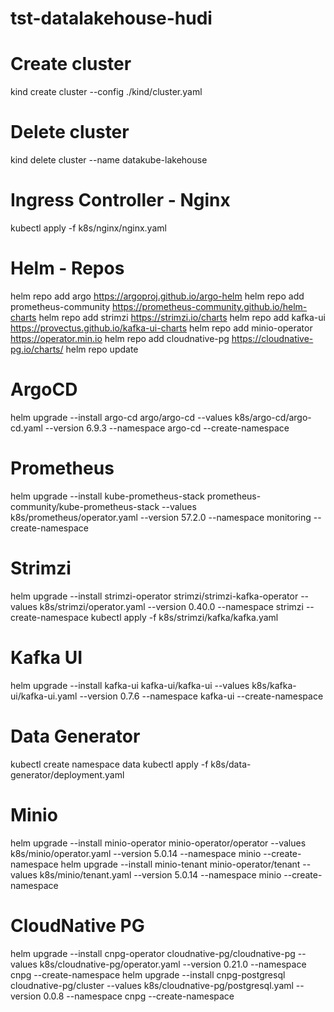 # tst-datalakehouse-hudi



# Create cluster
kind create cluster --config ./kind/cluster.yaml

# Delete cluster
kind delete cluster --name datakube-lakehouse

# Ingress Controller - Nginx
kubectl apply -f k8s/nginx/nginx.yaml

# Helm - Repos
helm repo add argo https://argoproj.github.io/argo-helm
helm repo add prometheus-community https://prometheus-community.github.io/helm-charts
helm repo add strimzi https://strimzi.io/charts
helm repo add kafka-ui https://provectus.github.io/kafka-ui-charts
helm repo add minio-operator https://operator.min.io
helm repo add cloudnative-pg https://cloudnative-pg.io/charts/
helm repo update

# ArgoCD
helm upgrade --install argo-cd argo/argo-cd --values k8s/argo-cd/argo-cd.yaml --version 6.9.3 --namespace argo-cd --create-namespace


# Prometheus
helm upgrade --install kube-prometheus-stack prometheus-community/kube-prometheus-stack --values k8s/prometheus/operator.yaml --version 57.2.0 --namespace monitoring --create-namespace

# Strimzi
helm upgrade --install strimzi-operator strimzi/strimzi-kafka-operator --values k8s/strimzi/operator.yaml --version 0.40.0 --namespace strimzi --create-namespace
kubectl apply -f k8s/strimzi/kafka/kafka.yaml

# Kafka UI
helm upgrade --install kafka-ui kafka-ui/kafka-ui --values k8s/kafka-ui/kafka-ui.yaml --version 0.7.6 --namespace kafka-ui --create-namespace

# Data Generator
kubectl create namespace data
kubectl apply -f k8s/data-generator/deployment.yaml

# Minio
helm upgrade --install minio-operator minio-operator/operator --values k8s/minio/operator.yaml --version 5.0.14 --namespace minio --create-namespace
helm upgrade --install minio-tenant minio-operator/tenant --values k8s/minio/tenant.yaml --version 5.0.14 --namespace minio --create-namespace

# CloudNative PG
helm upgrade --install cnpg-operator  cloudnative-pg/cloudnative-pg --values k8s/cloudnative-pg/operator.yaml --version 0.21.0 --namespace cnpg --create-namespace
helm upgrade --install cnpg-postgresql  cloudnative-pg/cluster --values k8s/cloudnative-pg/postgresql.yaml --version 0.0.8 --namespace cnpg --create-namespace

